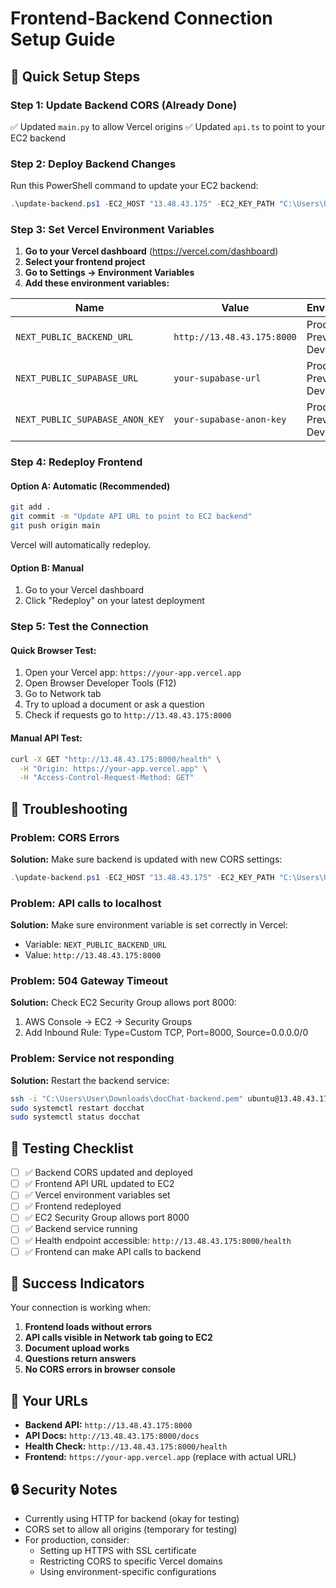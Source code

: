 # Frontend-Backend Connection Setup Guide

## 🎯 **Quick Setup Steps**

### **Step 1: Update Backend CORS (Already Done)**

✅ Updated `main.py` to allow Vercel origins
✅ Updated `api.ts` to point to your EC2 backend

### **Step 2: Deploy Backend Changes**

Run this PowerShell command to update your EC2 backend:

```powershell
.\update-backend.ps1 -EC2_HOST "13.48.43.175" -EC2_KEY_PATH "C:\Users\User\Downloads\docChat-backend.pem"
```

### **Step 3: Set Vercel Environment Variables**

1. **Go to your Vercel dashboard** (https://vercel.com/dashboard)
2. **Select your frontend project**
3. **Go to Settings → Environment Variables**
4. **Add these environment variables:**

| Name                            | Value                      | Environment                      |
| ------------------------------- | -------------------------- | -------------------------------- |
| `NEXT_PUBLIC_BACKEND_URL`       | `http://13.48.43.175:8000` | Production, Preview, Development |
| `NEXT_PUBLIC_SUPABASE_URL`      | `your-supabase-url`        | Production, Preview, Development |
| `NEXT_PUBLIC_SUPABASE_ANON_KEY` | `your-supabase-anon-key`   | Production, Preview, Development |

### **Step 4: Redeploy Frontend**

#### **Option A: Automatic (Recommended)**

```bash
git add .
git commit -m "Update API URL to point to EC2 backend"
git push origin main
```

Vercel will automatically redeploy.

#### **Option B: Manual**

1. Go to your Vercel dashboard
2. Click "Redeploy" on your latest deployment

### **Step 5: Test the Connection**

#### **Quick Browser Test:**

1. Open your Vercel app: `https://your-app.vercel.app`
2. Open Browser Developer Tools (F12)
3. Go to Network tab
4. Try to upload a document or ask a question
5. Check if requests go to `http://13.48.43.175:8000`

#### **Manual API Test:**

```bash
curl -X GET "http://13.48.43.175:8000/health" \
  -H "Origin: https://your-app.vercel.app" \
  -H "Access-Control-Request-Method: GET"
```

## 🔧 **Troubleshooting**

### **Problem: CORS Errors**

**Solution:** Make sure backend is updated with new CORS settings:

```powershell
.\update-backend.ps1 -EC2_HOST "13.48.43.175" -EC2_KEY_PATH "C:\Users\User\Downloads\docChat-backend.pem"
```

### **Problem: API calls to localhost**

**Solution:** Make sure environment variable is set correctly in Vercel:

- Variable: `NEXT_PUBLIC_BACKEND_URL`
- Value: `http://13.48.43.175:8000`

### **Problem: 504 Gateway Timeout**

**Solution:** Check EC2 Security Group allows port 8000:

1. AWS Console → EC2 → Security Groups
2. Add Inbound Rule: Type=Custom TCP, Port=8000, Source=0.0.0.0/0

### **Problem: Service not responding**

**Solution:** Restart the backend service:

```bash
ssh -i "C:\Users\User\Downloads\docChat-backend.pem" ubuntu@13.48.43.175
sudo systemctl restart docchat
sudo systemctl status docchat
```

## 🧪 **Testing Checklist**

- [ ] ✅ Backend CORS updated and deployed
- [ ] ✅ Frontend API URL updated to EC2
- [ ] ✅ Vercel environment variables set
- [ ] ✅ Frontend redeployed
- [ ] ✅ EC2 Security Group allows port 8000
- [ ] ✅ Backend service running
- [ ] ✅ Health endpoint accessible: `http://13.48.43.175:8000/health`
- [ ] ✅ Frontend can make API calls to backend

## 🎉 **Success Indicators**

Your connection is working when:

1. **Frontend loads without errors**
2. **API calls visible in Network tab going to EC2**
3. **Document upload works**
4. **Questions return answers**
5. **No CORS errors in browser console**

## 📱 **Your URLs**

- **Backend API:** `http://13.48.43.175:8000`
- **API Docs:** `http://13.48.43.175:8000/docs`
- **Health Check:** `http://13.48.43.175:8000/health`
- **Frontend:** `https://your-app.vercel.app` (replace with actual URL)

## 🔒 **Security Notes**

- Currently using HTTP for backend (okay for testing)
- CORS set to allow all origins (temporary for testing)
- For production, consider:
  - Setting up HTTPS with SSL certificate
  - Restricting CORS to specific Vercel domains
  - Using environment-specific configurations

